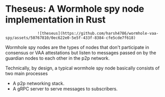 # Theseus: A Wormhole spy node implementation in Rust 
                  ![theseus](https://github.com/harsh4786/wormhole-vaa-spy/assets/50767810/0ec622e0-5e5f-433f-8384-cfe5cde7f618)

Wormhole spy nodes are the types of nodes that don't participate in consensus or VAA attestations
but listen to messages passed on by the guardian nodes to each other in the p2p network. 

Technically, by design, a typical wormhole spy node basically consists of two main processes
 - A p2p networking stack.
 - A gRPC server to serve messages to subscribers. 
